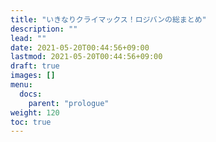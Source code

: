 ```yaml
---
title: "いきなりクライマックス！ロジバンの総まとめ"
description: ""
lead: ""
date: 2021-05-20T00:44:56+09:00
lastmod: 2021-05-20T00:44:56+09:00
draft: true
images: []
menu: 
  docs:
    parent: "prologue"
weight: 120
toc: true
---
```

